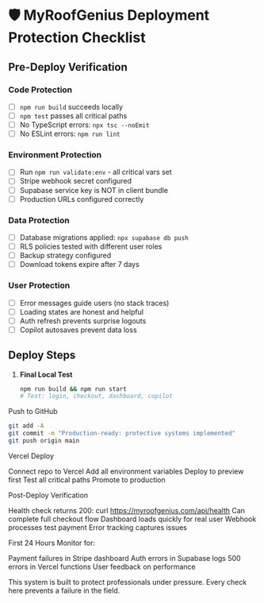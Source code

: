 # 🛡️ MyRoofGenius Deployment Protection Checklist

## Pre-Deploy Verification

### Code Protection
- [ ] `npm run build` succeeds locally
- [ ] `npm test` passes all critical paths
- [ ] No TypeScript errors: `npx tsc --noEmit`
- [ ] No ESLint errors: `npm run lint`

### Environment Protection  
- [ ] Run `npm run validate:env` - all critical vars set
- [ ] Stripe webhook secret configured
- [ ] Supabase service key is NOT in client bundle
- [ ] Production URLs configured correctly

### Data Protection
- [ ] Database migrations applied: `npx supabase db push`
- [ ] RLS policies tested with different user roles
- [ ] Backup strategy configured
- [ ] Download tokens expire after 7 days

### User Protection
- [ ] Error messages guide users (no stack traces)
- [ ] Loading states are honest and helpful
- [ ] Auth refresh prevents surprise logouts
- [ ] Copilot autosaves prevent data loss

## Deploy Steps

1. **Final Local Test**
   ```bash
   npm run build && npm run start
   # Test: login, checkout, dashboard, copilot
   ```

Push to GitHub
```bash
git add -A
git commit -m "Production-ready: protective systems implemented"
git push origin main
```

Vercel Deploy

Connect repo to Vercel
Add all environment variables
Deploy to preview first
Test all critical paths
Promote to production



Post-Deploy Verification

 Health check returns 200: curl https://myroofgenius.com/api/health
 Can complete full checkout flow
 Dashboard loads quickly for real user
 Webhook processes test payment
 Error tracking captures issues

First 24 Hours
Monitor for:

Payment failures in Stripe dashboard
Auth errors in Supabase logs
500 errors in Vercel functions
User feedback on performance

This system is built to protect professionals under pressure.
Every check here prevents a failure in the field.

